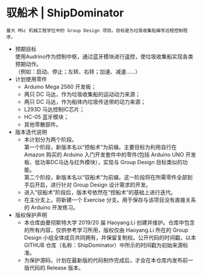 # 驭船术 | ShipDominator
    曼大 MSc 机械工程学位中的 Group Design 项目。目标是为垃圾收集船编写远程控制程序。
- 预期目标 <br/>
使用Audrino作为控制中枢，通过蓝牙模块进行遥控，使垃圾收集船实现各类预期动作。<br/>
（例如：启动、停止；左转、右转；加速、减速......）
- 计划使用零件 <br/>
  - Arduino Mega 2560 开发板；
  - 两只 DC 马达，作为垃圾收集船的运动动力来源；
  - 两只 DC 马达，作为船体内垃圾传送带的动力来源；
  - L293D 马达控制IC芯片；
  - HC-05 蓝牙模块；
  - 其他零散部件。
- 版本迭代说明
  - 本计划分为两个阶段。<br/>
  第一个阶段，新版本名以“控船术”为前缀。主要目标为利用自行在 Amazon 购买的 Arduino 入门开发套件中的零件(包括 Arduino UNO 开发板、低功率DC马达与红外模块），实现与 Group Design 目标类似的功能。<br/>
  第二个阶段，新版本名以“驭船术”为前缀。这一阶段将在所需零件全部到手后开启，进行针对 Group Design 设计需求的开发。<br/>
  - 进入“驭船术”阶段后，版本号依然在“控船术”的基础上进行迭代。
  - 在主分支上，将新建一个 Exercise 分支。用于保存与该项目没有直接关系的 Arduino 开发练习。
- 版权保护声明<br/>
  - 本仓库由曼彻斯特大学 2019/20 届 Haoyang.Li 创建并维护。仓库中包含的所有内容，仅供参考学习所用，版权仅由 Haoyang.Li 所在的 Group Design 小组全体成员共同拥有，并保留复制权。公开代码的时间戳，以本 GITHUB 仓库（名称：ShipDominator）中所示的时间戳为初始来源标准。<br/>
  - 为保护源码，计划在最新版的代码制作完成后，才会在本仓库内发布前一版代码的 Release 版本。
